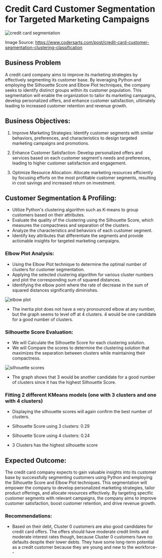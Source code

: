 # Credit Card Customer Segmentation for Targeted Marketing Campaigns

![credit card segmentation](https://github.com/farisassallami/Credit-Card-Customer-Segmentation/assets/111199631/34a09563-586c-409b-a108-1a39c5d91a47)

Image Source: https://www.codersarts.com/post/credit-card-customer-segmentation-clustering-classification

## Business Problem
A credit card company aims to improve its marketing strategies by effectively segmenting its customer base. By leveraging Python and employing the Silhouette Score and Elbow Plot techniques, the company seeks to identify distinct groups within its customer population. This segmentation will enable the organization to tailor its marketing campaigns, develop personalized offers, and enhance customer satisfaction, ultimately leading to increased customer retention and revenue growth.

## Business Objectives:
1. Improve Marketing Strategies: Identify customer segments with similar behaviors, preferences, and characteristics to design targeted marketing campaigns and promotions.

2. Enhance Customer Satisfaction: Develop personalized offers and services based on each customer segment's needs and preferences, leading to higher customer satisfaction and engagement.

3. Optimize Resource Allocation: Allocate marketing resources efficiently by focusing efforts on the most profitable customer segments, resulting in cost savings and increased return on investment.

## Customer Segmentation & Profiling:
   - Utilize Python's clustering algorithm such as K-means to group customers based on their attributes.
   - Evaluate the quality of the clustering using the Silhouette Score, which measures the compactness and separation of the clusters.
   - Analyze the characteristics and behaviors of each customer segment.
   - Identify key attributes that differentiate the segments and provide actionable insights for targeted marketing campaigns.
   
### Elbow Plot Analysis:
   - Using the Elbow Plot technique to determine the optimal number of clusters for customer segmentation.
   - Applying the selected clustering algorithm for various cluster numbers and plot the corresponding sum of squared distances.
   - Identifying the elbow point where the rate of decrease in the sum of squared distances significantly diminishes.
   
![elbow plot](https://github.com/farisassallami/Credit-Card-Customer-Segmentation/assets/111199631/8fba13d4-c655-484f-b670-a55c4e42b295)

   -  The inertia plot does not have a very pronounced elbow at any number, but the graph seems to level off at 4 clusters. 4 would be one candidate for a good number of clusters.

### Silhouette Score Evaluation:
   - We will Calculate the Silhouette Score for each clustering solution.
   - We will Compare the scores to determine the clustering solution that maximizes the separation between clusters while maintaining their compactness.
   
![silhouette scores](https://github.com/farisassallami/Credit-Card-Customer-Segmentation/assets/111199631/40ead40b-02b0-4675-bae3-06a260d9add0)

   - The graph shows that 3 would be another candidate for a good number of clusters since it has the highest Silhouette Score.

### Fitting 2 different KMeans models (one with 3 clusters and one with 4 clusters) 

   - Displaying the silhouette scores will again confirm the best number of clusters.
   
   - Silhouette Score using 3 clusters: 0.29
   - Silhouette Score using 4 clusters: 0.24
   
   - 3 Clusters has the highest silhouette score




## Expected Outcome:
The credit card company expects to gain valuable insights into its customer base by successfully segmenting customers using Python and employing the Silhouette Score and Elbow Plot techniques. This segmentation will empower the company to develop personalized marketing strategies, tailor product offerings, and allocate resources effectively. By targeting specific customer segments with relevant campaigns, the company aims to improve customer satisfaction, boost customer retention, and drive revenue growth.

 ### Recommendations:

- Based on their debt, Cluster 0 customers are also good candidates for credit card offers. The offers should have moderate credit limits and moderate interest rates though, because Cluster 0 customers have no defaults despite their lower debts.  They have some long-term potential as a credit customer because they are young and new to the workforce--
